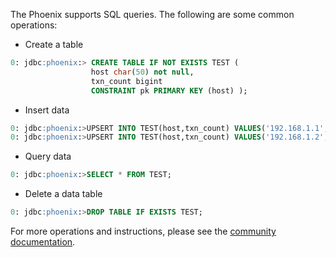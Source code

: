 The Phoenix supports SQL queries. The following are some common operations:
- Create a table
```sql
0: jdbc:phoenix:> CREATE TABLE IF NOT EXISTS TEST (
                  host char(50) not null,
                  txn_count bigint
                  CONSTRAINT pk PRIMARY KEY (host) );
```
- Insert data
```sql
0: jdbc:phoenix:>UPSERT INTO TEST(host,txn_count) VALUES('192.168.1.1',1);
0: jdbc:phoenix:>UPSERT INTO TEST(host,txn_count) VALUES('192.168.1.2',2);
```
- Query data
```sql
0: jdbc:phoenix:>SELECT * FROM TEST;
```
- Delete a data table
```sql
0: jdbc:phoenix:>DROP TABLE IF EXISTS TEST;
```

For more operations and instructions, please see the [community documentation](http://phoenix.apache.org/language/index.html).
